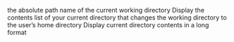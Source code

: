 the absolute path name of the current working directory
Display the contents list of your current directory
 that changes the working directory to the user’s home directory
Display current directory contents in a long format


